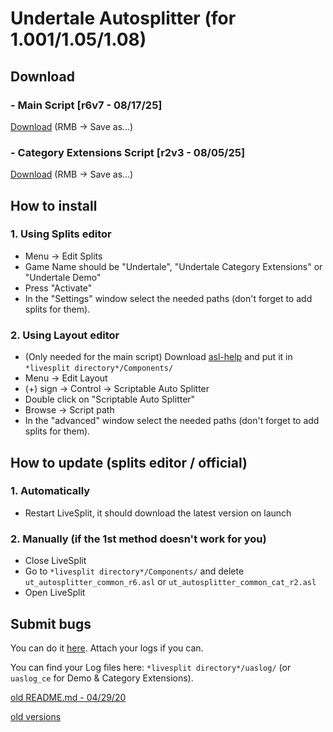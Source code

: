# Undertale Autosplitter (for 1.001/1.05/1.08)
## Download
### - Main Script [r6v7 - 08/17/25]
[Download](https://raw.githubusercontent.com/antimYT/Undertale-Autosplitter/master/ut_autosplitter_common_r6.asl) (RMB → Save as...)
### - Category Extensions Script [r2v3 - 08/05/25]
[Download](https://raw.githubusercontent.com/antimYT/Undertale-Autosplitter/master/ut_autosplitter_common_cat_r2.asl) (RMB → Save as...)

## How to install
### 1. Using Splits editor
+ Menu → Edit Splits
+ Game Name should be "Undertale", "Undertale Category Extensions" or "Undertale Demo"
+ Press "Activate"
+ In the "Settings" window select the needed paths (don't forget to add splits for them).
### 2. Using Layout editor
+ (Only needed for the main script) Download [asl-help](https://github.com/just-ero/asl-help/raw/refs/heads/main/lib/asl-help) and put it in `*livesplit directory*/Components/`
+ Menu → Edit Layout
+ (+) sign → Control → Scriptable Auto Splitter
+ Double click on "Scriptable Auto Splitter"
+ Browse → Script path
+ In the "advanced" window select the needed paths (don't forget to add splits for them).

## How to update (splits editor / official)
### 1. Automatically
+ Restart LiveSplit, it should download the latest version on launch
### 2. Manually (if the 1st method doesn't work for you)
+ Close LiveSplit
+ Go to `*livesplit directory*/Components/` and delete `ut_autosplitter_common_r6.asl` or `ut_autosplitter_common_cat_r2.asl`
+ Open LiveSplit

## Submit bugs
You can do it [here](https://github.com/antimYT/Undertale-Autosplitter/issues?q=). Attach your logs if you can.

You can find your Log files here: `*livesplit directory*/uaslog/` (or `uaslog_ce` for Demo & Category Extensions).

[old README.md - 04/29/20](https://github.com/antimYT/Undertale-Autosplitter/blob/master/README_old.md)

[old versions](https://github.com/antimYT/Undertale-Autosplitter/tree/old-versions)
